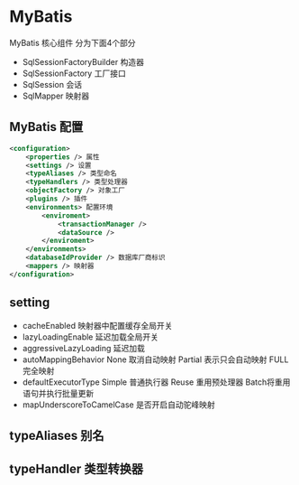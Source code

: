 # MyBatis
MyBatis 核心组件 分为下面4个部分
- SqlSessionFactoryBuilder 构造器
- SqlSessionFactory 工厂接口
- SqlSession 会话
- SqlMapper 映射器

## MyBatis 配置
```xml
<configuration>
    <properties /> 属性
    <settings /> 设置
    <typeAliases /> 类型命名
    <typeHandlers /> 类型处理器
    <objectFactory /> 对象工厂
    <plugins /> 插件
    <environments> 配置环境
        <enviroment>
            <transactionManager />
            <dataSource />
        </enviroment>
    </environments>
    <databaseIdProvider /> 数据库厂商标识
    <mappers /> 映射器    
</configuration>
```

## setting
- cacheEnabled 映射器中配置缓存全局开关
- lazyLoadingEnable 延迟加载全局开关
- aggressiveLazyLoading 延迟加载
- autoMappingBehavior None 取消自动映射 Partial 表示只会自动映射 FULL 完全映射
- defaultExecutorType Simple 普通执行器 Reuse 重用预处理器 Batch将重用语句并执行批量更新
- mapUnderscoreToCamelCase 是否开启自动驼峰映射

## typeAliases 别名

## typeHandler 类型转换器

